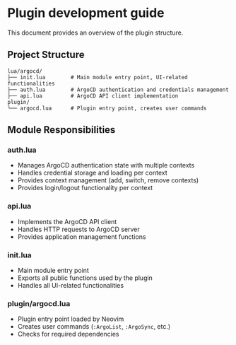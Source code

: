 # Plugin development guide

This document provides an overview of the plugin structure.

## Project Structure

```
lua/argocd/
├── init.lua        # Main module entry point, UI-related functionalities
├── auth.lua        # ArgoCD authentication and credentials management
├── api.lua         # ArgoCD API client implementation
plugin/
└── argocd.lua      # Plugin entry point, creates user commands
```

## Module Responsibilities

### auth.lua
- Manages ArgoCD authentication state with multiple contexts
- Handles credential storage and loading per context
- Provides context management (add, switch, remove contexts)
- Provides login/logout functionality per context

### api.lua
- Implements the ArgoCD API client
- Handles HTTP requests to ArgoCD server
- Provides application management functions

### init.lua
- Main module entry point
- Exports all public functions used by the plugin
- Handles all UI-related functionalities

### plugin/argocd.lua
- Plugin entry point loaded by Neovim
- Creates user commands (`:ArgoList`, `:ArgoSync`, etc.)
- Checks for required dependencies
